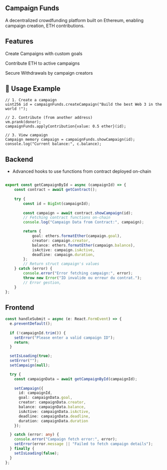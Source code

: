 ## Campaign Funds

A decentralized crowdfunding platform built on Ethereum, enabling campaign creation, ETH contributions.

##  Features

Create Campaigns with custom goals

Contribute ETH to active campaigns

Secure Withdrawals by campaign creators

## 📖 Usage Example
```solidity
// 1. Create a campaign
uint256 id = campaignFunds.createCampaign("Build the best Web 3 in the world !");

// 2. Contribute (from another address)
vm.prank(donor);
campaignFunds.applyContribution{value: 0.5 ether}(id);

// 3. View campaign 
Campaign memory campaign = campaignFunds.showCampaign(id);
console.log("Current balance:", c.balance);
```

## Backend

- Advanced hooks to use functions from contract deployed on-chain

```typescript

export const getCampaignById = async (campaignId) => {
    const contract = await getContract();
    
    try {
        const id = BigInt(campaignId); 
        
        const campaign = await contract.showCampaign(id);
        // Fetching contract functions on-chain
        console.log("Campaign Data from Contract:", campaign);

        return {  
            goal: ethers.formatEther(campaign.goal),
            creator: campaign.creator,
            balance: ethers.formatEther(campaign.balance),
            isActive: campaign.isActive,
            deadline: campaign.duration,
        };
        // Return struct campaign's values
    } catch (error) {
        console.error("Error fetching campaign:", error);
        throw new Error("ID invalide ou erreur du contrat.");
        // Error gestion, 
    }
};
```

## Frontend

```typescript
const handleSubmit = async (e: React.FormEvent) => {
  e.preventDefault();
  
  if (!campaignId.trim()) {
    setError("Please enter a valid campaign ID");
    return;
  }

  setIsLoading(true);
  setError("");
  setCampaign(null);

  try {
    const campaignData = await getCampaignById(campaignId);
    
    setCampaign({
      id: campaignId,  
      goal: campaignData.goal,
      creator: campaignData.creator,
      balance: campaignData.balance,
      isActive: campaignData.isActive,
      deadline: campaignData.deadline,
      duration: campaignData.duration
    });

  } catch (error: any) {
    console.error("Campaign fetch error:", error);
    setError(error.message || "Failed to fetch campaign details");
  } finally {
    setIsLoading(false);
  }
};

```